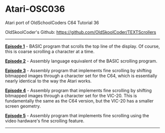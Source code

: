 # Atari-OSC036
Atari port of OldSchoolCoders C64 Tutorial 36

OldSkoolCoder's Github:  https://github.com/OldSkoolCoder/TEXTScrollers

---

[**Episode 1**](https://github.com/kenjennings/Atari-OSC036/blob/master/README_V00.md "**Episode 1**") - BASIC program that scrolls the top line of the display.  Of course, this is coarse scrolling a character at a time.

[**Episode 2**](https://github.com/kenjennings/Atari-OSC036/blob/master/README_V00.md "**Episode 2**") - Assembly language equivalent of the BASIC scrolling program.

[**Episode 3**](https://github.com/kenjennings/Atari-OSC036/blob/master/README_V00.md "**Episode 3**") - Assembly program that implements fine scrolling by shifting bitmapped images through a character set for the C64, which is essentially nearly identical to the way the Atari works.

[**Episode 4**](https://github.com/kenjennings/Atari-OSC036/blob/master/README_V00.md "**Episode 4**") - Assembly program that implements fine scrolling by shifting bitmapped images through a character set for the VIC-20.  This is fundamentally the same as the C64 version, but the VIC-20 has a smaller screen geometry.

[**Episode 5**](https://github.com/kenjennings/Atari-OSC036/blob/master/README_V00.md "**Episode 5**") - Assembly program that implements fine scrolling using the video hardware's fine scrolling feature.

---
